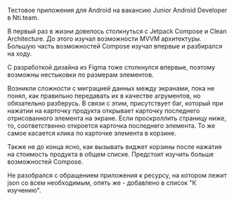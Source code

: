 Тестовое приложения для Android на вакансию Junior Android Developer в Nti.team.

В первый раз в жизни довелось столкнуться с Jetpack Compose и Clean Architecture. До этого изучал возможности MVVM архитектуры.
Большую часть возможностей Compose изучал впервые и разбирался на ходу. 

С разработкой дизайна из Figma тоже столкнулся впервые, поэтому возможны нестыковки по размерам элементов.

Возникли сложности с миграцией данных между экранами, пока не понял, как правильно передавать их в качестве агрументов, но обязательно разберусь.
В связи с этим, присутствует баг, который при нажатии на карточку продукта открывает карточку последнего отрисованного элемента на экране. 
Если проскроллить страницу ниже, то, соответственно откроется карточка последнего элемента.
То же самое касается клика по карточке элемента в корзине. 

Также не до конца ясно, как вызывать виджет корзины после нажатия на стоимость продукта в общем списке. Предстоит изучить больше возможностей Compose. 

Не разобрался с обращением приложения к ресурсу, на котором лежит json со всем необходимым, опять же - добавлено в список "К изучению". 
